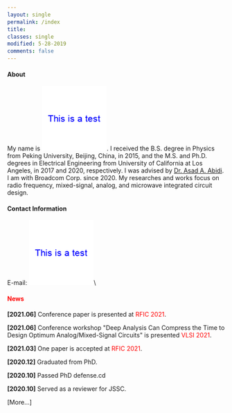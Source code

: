 ```yaml
---
layout: single
permalink: /index
title:
classes: single
modified: 5-28-2019
comments: false
---
```


#### About  
My name is ![xingming](/fig/xingming.png). I received the B.S. degree in Physics from Peking University, Beijing, China, in 2015, and the M.S. and Ph.D. degrees in Electrical Engineering from University of California at Los Angeles, in 2017 and 2020, respectively. I was advised by [Dr. Asad A. Abidi](https://scholar.google.com/citations?user=44y2Oc4AAAAJ&hl=en). I am with Broadcom Corp. since 2020.
My researches and works focus on radio frequency, mixed-signal, analog, and microwave integrated circuit design.


#### Contact Information
E-mail: ![youjian](/fig/youjian.png)\


#### <span style="color:red">News</span>

**[2021.06]** Conference paper is presented at <span style="color:red">RFIC 2021</span>.

**[2021.06]** Conference workshop "Deep Analysis Can Compress the Time to Design Optimum Analog/Mixed-Signal Circuits" is presented <span style="color:red">VLSI 2021</span>.

**[2021.03]** One paper is accepted at <span style="color:red">RFIC 2021</span>. 

**[2020.12]** Graduated from PhD.

**[2020.10]** Passed PhD defense.cd 

**[2020.10]** Served as a reviewer for JSSC.


[More...]

<script type="text/javascript" id="clustrmaps" src="//clustrmaps.com/map_v2.js?d=RrdFrlQEXegADWJVAyTaqhe3rDF1QcXml9jtcZ15r8U&cl=ffffff&w=a"></script>
